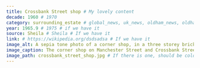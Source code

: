 ```yaml
---
title: Crossbank Street shop # My lovely content
decade: 1960 # 1970
category: surrounding_estate # global_news, uk_news, oldham_news, oldham_history, towers, surrounding_estate # Always exactly one category
year: 1965.9 # 1975 # if we have it
source: Sheila # Sheila # If we have it
link: # https://wikipedia.org/dsdsadsa # If we have it
image_alt: A sepia tone photo of a corner shop, in a three storey brick building, with lots of advertisements and billboards all over the side facing the camera. There are a couple of seemingly broken windows on the top floors, and a woman in a white knee length coat stood in front of the shop. # If there is one
image_caption: The corner shop on Manchester Street and Crossbank Street # If there is one
image_path: crossbank_street_shop.jpg # If there is one, should be colocated with the index.md file in the folder
---
```

